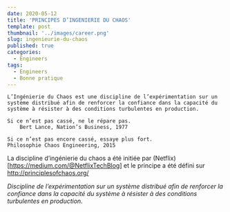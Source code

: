 ```yaml
---
date: 2020-05-12
title: 'PRINCIPES D’INGENIERIE DU CHAOS'
template: post
thumbnail: '../images/career.png'
slug: ingenieurie-du-chaos
published: true
categories:
  - Engineers
tags:
  - Engineers
  - Bonne pratique
---
```


    L’Ingénierie du Chaos est une discipline de l’expérimentation sur un système distribué afin de renforcer la confiance dans la capacité du système à résister à des conditions turbulentes en production.

    Si ce n’est pas cassé, ne le répare pas.
        Bert Lance, Nation’s Business, 1977

    Si ce n’est pas encore cassé, essaye plus fort.
    Philosophie Chaos Engineering, 2015

La discipline d’ingénierie du chaos a été initiée par (Netflix)[https://medium.com/@NetflixTechBlog] et le principe a été défini sur http://principlesofchaos.org/

*Discipline de l’expérimentation sur un système distribué afin de renforcer la confiance dans la capacité du système à résister à des conditions turbulentes en production.*
